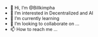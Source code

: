 - 👋 Hi, I’m @Billkimpha
- 👀 I’m interested in Decentralized and AI
- 🌱 I’m currently learning 
- 💞️ I’m looking to collaborate on ...
- 📫 How to reach me ...

<!---
Billkimpha/Billkimpha is a ✨ special ✨ repository because its `README.md` (this file) appears on your GitHub profile.
You can click the Preview link to take a look at your changes.
--->

